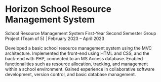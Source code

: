 # Horizon School Resource Management System
 School Resource Management System
 First-Year Second Semester Group Project (Team of 5) | February 2023 – April 2023

Developed a basic school resource management system using the MVC architecture.
Implemented the front-end using HTML and CSS, and the back-end with PHP, connected to an MS Access database.
Enabled functionalities such as resource allocation, tracking, and management within a school environment.
Gained experience in collaborative software development, version control, and basic database management.
